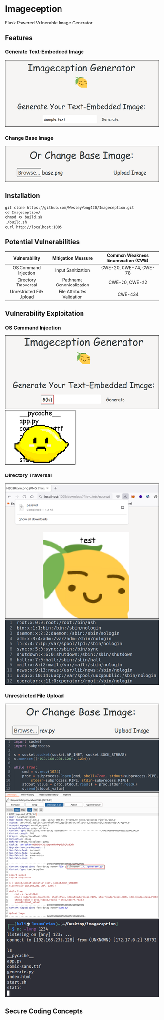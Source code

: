 # Imageception
Flask Powered Vulnerable Image Generator

## Features
### Generate Text-Embedded Image
![](./resources/Main-1.png)

### Change Base Image
![](./resources/Main-2.png)

## Installation
```
git clone https://github.com/WesleyWong420/Imageception.git
cd Imageception/
chmod +x build.sh
./build.sh
curl http://localhost:1005
```
## Potential Vulnerabilities
| Vulnerability            | Mitigation Measure         | Common Weakness Enumeration (CWE) |
|:------------------------:|:--------------------------:|:---------------------------------:|
| OS Command Injection     | Input Sanitization         | CWE-20, CWE-74, CWE-78            |
| Directory Trasversal     | Pathname Canonicalization  | CWE-20, CWE-22                    |
| Unrestricted File Upload | File Attributes Validation | CWE-434                           |

## Vulnerability Exploitation
### OS Command Injection
![](./resources/OS-Command-Injection-1.png)
![](./resources/OS-Command-Injection-2.png)

### Directory Traversal
![](./resources/Directory-Traversal-1.png)
![](./resources/Directory-Traversal-2.png)

### Unrestricted File Upload
![](./resources/Unrestricted-File-Upload-1.png)
![](./resources/Unrestricted-File-Upload-2.png)
![](./resources/Unrestricted-File-Upload-3.png)
![](./resources/Unrestricted-File-Upload-4.png)

## Secure Coding Concepts
